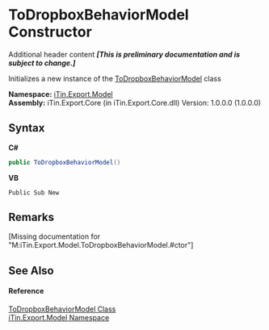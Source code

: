 # ToDropboxBehaviorModel Constructor 
Additional header content _**\[This is preliminary documentation and is subject to change.\]**_

Initializes a new instance of the <a href="b97be2bd-34ba-d996-fe65-27163a4b9996">ToDropboxBehaviorModel</a> class

**Namespace:**&nbsp;<a href="ef57ffcc-e95e-b212-5a46-9aa6f5a3511f">iTin.Export.Model</a><br />**Assembly:**&nbsp;iTin.Export.Core (in iTin.Export.Core.dll) Version: 1.0.0.0 (1.0.0.0)

## Syntax

**C#**<br />
``` C#
public ToDropboxBehaviorModel()
```

**VB**<br />
``` VB
Public Sub New
```


## Remarks
\[Missing <remarks> documentation for "M:iTin.Export.Model.ToDropboxBehaviorModel.#ctor"\]

## See Also


#### Reference
<a href="b97be2bd-34ba-d996-fe65-27163a4b9996">ToDropboxBehaviorModel Class</a><br /><a href="ef57ffcc-e95e-b212-5a46-9aa6f5a3511f">iTin.Export.Model Namespace</a><br />